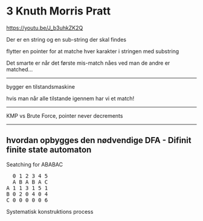 # 3 Knuth Morris Pratt

https://youtu.be/J_b3uhkZK2Q

Der er en string og en sub-string der skal findes

flytter en pointer for at matche hver karakter i stringen med substring

Det smarte er når det første mis-match nåes ved man de andre er matched...

---

bygger en tilstandsmaskine

hvis man når alle tilstande igennem har vi et match!

---

KMP vs Brute Force, pointer never decrements

---

## hvordan opbygges den nødvendige DFA - Difinit finite state automaton

Seatching for ABABAC
<pre>
  0 1 2 3 4 5
  A B A B A C
A 1 1 3 1 5 1
B 0 2 0 4 0 4
C 0 0 0 0 0 6
</pre>
Systematisk konstruktions process
